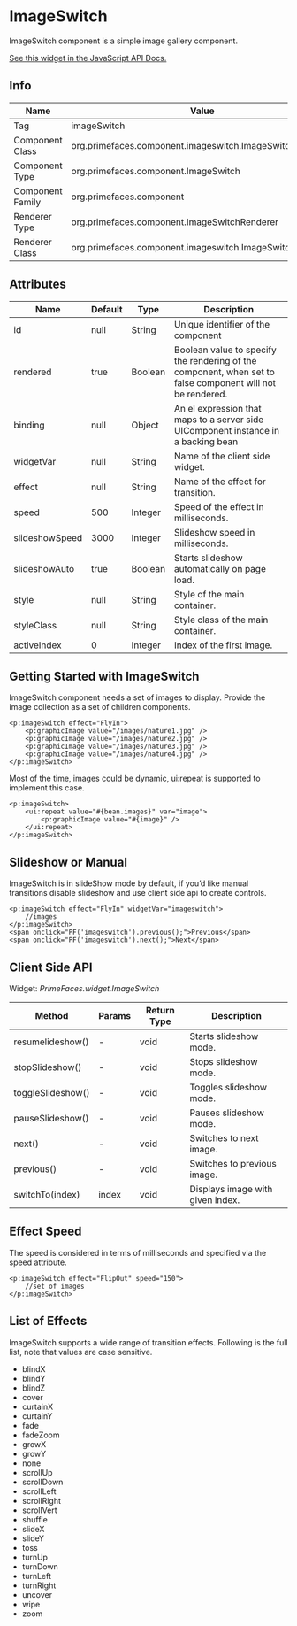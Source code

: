 # ImageSwitch

ImageSwitch component is a simple image gallery component.

[See this widget in the JavaScript API Docs.](../../jsdocs/classes/primefaces.widget.imageswitch.html)

## Info

| Name | Value |
| --- | --- |
| Tag | imageSwitch
| Component Class | org.primefaces.component.imageswitch.ImageSwitch
| Component Type | org.primefaces.component.ImageSwitch
| Component Family | org.primefaces.component |
| Renderer Type | org.primefaces.component.ImageSwitchRenderer
| Renderer Class | org.primefaces.component.imageswitch.ImageSwitchRenderer

## Attributes

| Name | Default | Type | Description | 
| --- | --- | --- | --- |
id | null | String | Unique identifier of the component
rendered | true | Boolean | Boolean value to specify the rendering of the component, when set to false component will not be rendered.
binding | null | Object | An el expression that maps to a server side UIComponent instance in a backing bean
widgetVar | null | String | Name of the client side widget.
effect | null | String | Name of the effect for transition.
speed | 500 | Integer | Speed of the effect in milliseconds.
slideshowSpeed | 3000 | Integer | Slideshow speed in milliseconds.
slideshowAuto | true | Boolean | Starts slideshow automatically on page load.
style | null | String | Style of the main container.
styleClass | null | String | Style class of the main container.
activeIndex | 0 | Integer | Index of the first image.

## Getting Started with ImageSwitch
ImageSwitch component needs a set of images to display. Provide the image collection as a set of
children components.

```xhtml
<p:imageSwitch effect="FlyIn">
    <p:graphicImage value="/images/nature1.jpg" />
    <p:graphicImage value="/images/nature2.jpg" />
    <p:graphicImage value="/images/nature3.jpg" />
    <p:graphicImage value="/images/nature4.jpg" />
</p:imageSwitch>
```
Most of the time, images could be dynamic, ui:repeat is supported to implement this case.

```xhtml
<p:imageSwitch>
    <ui:repeat value="#{bean.images}" var="image">
        <p:graphicImage value="#{image}" />
    </ui:repeat>
</p:imageSwitch>
```
## Slideshow or Manual
ImageSwitch is in slideShow mode by default, if you’d like manual transitions disable slideshow
and use client side api to create controls.

```xhtml
<p:imageSwitch effect="FlyIn" widgetVar="imageswitch">
    //images
</p:imageSwitch>
<span onclick="PF('imageswitch').previous();">Previous</span>
<span onclick="PF('imageswitch').next();">Next</span>
```
## Client Side API
Widget: _PrimeFaces.widget.ImageSwitch_

| Method | Params | Return Type | Description | 
| --- | --- | --- | --- | 
resumelideshow() | - | void | Starts slideshow mode.
stopSlideshow() | - | void | Stops slideshow mode.
toggleSlideshow() | - | void | Toggles slideshow mode.
pauseSlideshow() | - | void | Pauses slideshow mode.
next() | - | void | Switches to next image.
previous() | - | void | Switches to previous image.
switchTo(index) | index | void | Displays image with given index.

## Effect Speed
The speed is considered in terms of milliseconds and specified via the speed attribute.

```xhtml
<p:imageSwitch effect="FlipOut" speed="150">
    //set of images
</p:imageSwitch>
```
## List of Effects
ImageSwitch supports a wide range of transition effects. Following is the full list, note that values
are case sensitive.

- blindX
- blindY
- blindZ
- cover
- curtainX
- curtainY
- fade
- fadeZoom
- growX
- growY
- none
- scrollUp
- scrollDown
- scrollLeft
- scrollRight
- scrollVert
- shuffle
- slideX
- slideY
- toss
- turnUp
- turnDown
- turnLeft
- turnRight
- uncover
- wipe
- zoom
